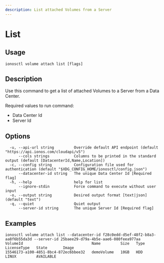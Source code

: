 ```yaml
---
description: List attached Volumes from a Server
---
```


# List

## Usage

```text
ionosctl volume attach list [flags]
```

## Description

Use this command to get a list of attached Volumes to a Server from a Data Center.

Required values to run command:

* Data Center Id
* Server Id

## Options

```text
  -u, --api-url string         Override default API endpoint (default "https://api.ionos.com/cloudapi/v5")
      --cols strings           Columns to be printed in the standard output (default [DatacenterId,Name,Location])
  -c, --config string          Configuration file used for authentication (default "$XDG_CONFIG_HOME/ionosctl/config.json")
      --datacenter-id string   The unique Data Center Id [Required flag]
  -h, --help                   help for list
      --ignore-stdin           Force command to execute without user input
  -o, --output string          Desired output format [text|json] (default "text")
  -q, --quiet                  Quiet output
      --server-id string       The unique Server Id [Required flag]
```

## Examples

```text
ionosctl volume attach list --datacenter-id f28c0edd-d5ef-48f2-b8a3-aa8f6b55da3d --server-id 25baee29-d79a-4b5e-aae6-080feea977aa 
VolumeId                               Name         Size   Type   LicenseType   State       Image
15546173-a100-4851-8bc4-872ec6bbee32   demoVolume   10GB   HDD    LINUX         AVAILABLE
```


